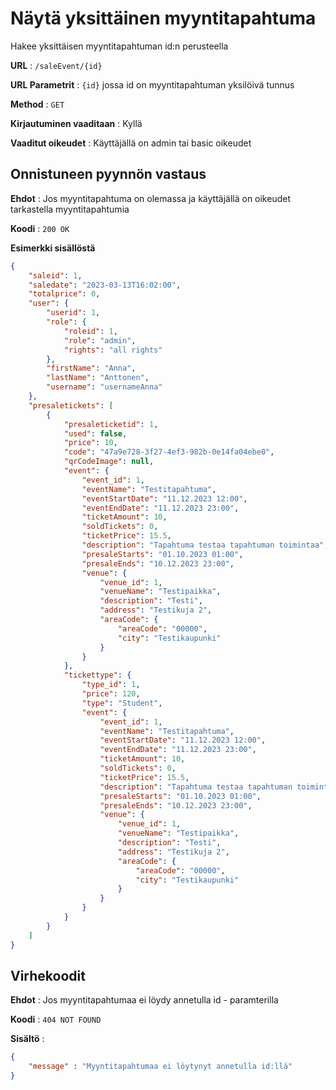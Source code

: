 # Näytä yksittäinen myyntitapahtuma

Hakee yksittäisen myyntitapahtuman id:n perusteella

**URL** : `/saleEvent/{id}`

**URL Parametrit** : `{id}` jossa id on myyntitapahtuman yksilöivä tunnus

**Method** : `GET`

**Kirjautuminen vaaditaan** : Kyllä

**Vaaditut oikeudet** : Käyttäjällä on admin tai basic oikeudet

## Onnistuneen pyynnön vastaus

**Ehdot** : Jos myyntitapahtuma on olemassa ja käyttäjällä on oikeudet tarkastella myyntitapahtumia

**Koodi** : `200 OK`

**Esimerkki sisällöstä**

```json
{
    "saleid": 1,
    "saledate": "2023-03-13T16:02:00",
    "totalprice": 0,
    "user": {
        "userid": 1,
        "role": {
            "roleid": 1,
            "role": "admin",
            "rights": "all rights"
        },
        "firstName": "Anna",
        "lastName": "Anttonen",
        "username": "usernameAnna"
    },
    "presaletickets": [
        {
            "presaleticketid": 1,
            "used": false,
            "price": 10,
            "code": "47a9e728-3f27-4ef3-982b-0e14fa04ebe0",
            "qrCodeImage": null,
            "event": {
                "event_id": 1,
                "eventName": "Testitapahtuma",
                "eventStartDate": "11.12.2023 12:00",
                "eventEndDate": "11.12.2023 23:00",
                "ticketAmount": 10,
                "soldTickets": 0,
                "ticketPrice": 15.5,
                "description": "Tapahtuma testaa tapahtuman toimintaa",
                "presaleStarts": "01.10.2023 01:00",
                "presaleEnds": "10.12.2023 23:00",
                "venue": {
                    "venue_id": 1,
                    "venueName": "Testipaikka",
                    "description": "Testi",
                    "address": "Testikuja 2",
                    "areaCode": {
                        "areaCode": "00000",
                        "city": "Testikaupunki"
                    }
                }
            },
            "tickettype": {
                "type_id": 1,
                "price": 120,
                "type": "Student",
                "event": {
                    "event_id": 1,
                    "eventName": "Testitapahtuma",
                    "eventStartDate": "11.12.2023 12:00",
                    "eventEndDate": "11.12.2023 23:00",
                    "ticketAmount": 10,
                    "soldTickets": 0,
                    "ticketPrice": 15.5,
                    "description": "Tapahtuma testaa tapahtuman toimintaa",
                    "presaleStarts": "01.10.2023 01:00",
                    "presaleEnds": "10.12.2023 23:00",
                    "venue": {
                        "venue_id": 1,
                        "venueName": "Testipaikka",
                        "description": "Testi",
                        "address": "Testikuja 2",
                        "areaCode": {
                            "areaCode": "00000",
                            "city": "Testikaupunki"
                        }
                    }
                }
            }
        }
    ]
}
```

## Virhekoodit

**Ehdot** : Jos myyntitapahtumaa ei löydy annetulla id - paramterilla

**Koodi** : `404 NOT FOUND`

**Sisältö** :

```json
{
    "message" : "Myyntitapahtumaa ei löytynyt annetulla id:llä"
}
```